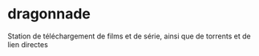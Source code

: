 # dragonnade
Station de téléchargement de films et de série, ainsi que de torrents et de lien directes
